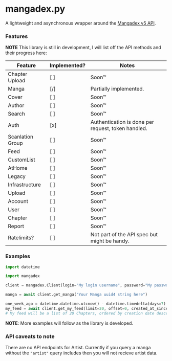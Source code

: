 # mangadex.py

A lightweight and asynchronous wrapper around the [Mangadex v5 API](https://api.mangadex.org/docs.html).

### Features
**NOTE** This library is still in development, I will list off the API methods and their progress here:

| Feature          | Implemented? | Notes                                              |
| ---------------- | ------------ | -------------------------------------------------- |
| Chapter Upload   | [ ]          | Soon:tm:                                           |
| Manga            | [/]          | Partially implemented.                             |
| Cover            | [ ]          | Soon:tm:                                           |
| Author           | [ ]          | Soon:tm:                                           |
| Search           | [ ]          | Soon:tm:                                           |
| Auth             | [x]          | Authentication is done per request, token handled. |
| Scanlation Group | [ ]          | Soon:tm:                                           |
| Feed             | [ ]          | Soon:tm:                                           |
| CustomList       | [ ]          | Soon:tm:                                           |
| AtHome           | [ ]          | Soon:tm:                                           |
| Legacy           | [ ]          | Soon:tm:                                           |
| Infrastructure   | [ ]          | Soon:tm:                                           |
| Upload           | [ ]          | Soon:tm:                                           |
| Account          | [ ]          | Soon:tm:                                           |
| User             | [ ]          | Soon:tm:                                           |
| Chapter          | [ ]          | Soon:tm:                                           |
| Report           | [ ]          | Soon:tm:                                           |
| Ratelimits?      | [ ]          | Not part of the API spec but might be handy.       |


### Examples

```py
import datetime

import mangadex

client = mangadex.Client(login="My login username", password="My password")  # sadly we can only use these to generate the necessary token.

manga = await client.get_manga("Your Manga uuid4 string here")

one_week_ago = datetime.datetime.utcnow() - datetime.timedelta(days=7)
my_feed = await client.get_my_feed(limit=20, offset=0, created_at_since=one_week_ago, order={"createdAt": "desc"})
# My feed will be a list of 20 Chapters, ordered by creation date descending
```

**NOTE**: More examples will follow as the library is developed.

### API caveats to note

There are no API endpoints for Artist. Currently if you query a manga without the `"artist"` query includes then you will not recieve artist data.
